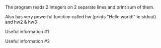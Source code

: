 The program reads 2 integers on 2 separate lines and print sum of them.

Also has very powerful function called hw (prints "Hello world!" in stdout) and hw2 & hw3

Useful information #1

Useful information #2